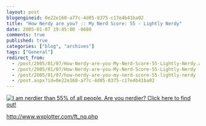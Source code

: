 ```yaml
---
layout: post
blogengineid: 0e22e160-a77c-4d05-8375-c17e4b41ba02
title: "How Nerdy are you? :: My Nerd Score: 55 - Lightly Nerdy"
date: 2005-01-07 19:45:00 -0600
comments: true
published: true
categories: ["blog", "archives"]
tags: ["General"]
redirect_from: 
  - /post/2005/01/07/How-Nerdy-are-you-My-Nerd-Score-55-Lightly-Nerdy.aspx
  - /post/2005/01/07/How-Nerdy-are-you-My-Nerd-Score-55-Lightly-Nerdy
  - /post/2005/01/07/how-nerdy-are-you-my-nerd-score-55-lightly-nerdy
  - /post.aspx?id=0e22e160-a77c-4d05-8375-c17e4b41ba02
---
```


<A href="http://www.wxplotter.com/ft_nq.php"><IMG alt="I am nerdier than 55% of all people. Are you nerdier? Click here to find out!" src="http://www.wxplotter.com/images/ft/nq.php?val=8666"></A>

 <A href="http://www.wxplotter.com/ft_nq.php">http://www.wxplotter.com/ft_nq.php</A>
